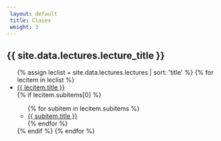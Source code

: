 ```yaml
---
 layout: default
 title: Clases
 weight: 3
---
```


<h2>{{ site.data.lectures.lecture_title }}</h2>
<ul>
  {% assign leclist = site.data.lectures.lectures | sort: 'title'  %}
  {% for lecitem in leclist %}
    <li>
      <a href="{{ lecitem.url | prepend:site.baseurl }}">{{ lecitem.title }}</a>
    </li>
        {% if lecitem.subitems[0] %}
        <ul>
          {% for subitem in lecitem.subitems %}
              <li><a href="{{ subitem.url | prepend:site.baseurl }}">{{ subitem.title }}</a></li>
          {% endfor %}
        </ul>
     {% endif %}
  {% endfor %}
</ul>

